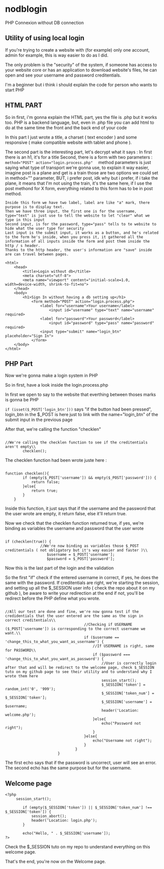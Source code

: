 # nodblogin
PHP Connexion without DB connection

## Utility of using local login
 If you're trying to create a website with (for example) only one account, admin for example, this is way easier to do as I did.
 
The only problem is the "security" of the system, if someone has access to your website core or has an application to download website's files, he can open and see your username and password creditentials.

I'm a beginner but i think i should explain the code for person who wants to start PHP

## HTML PART
So in first, i'm gonna explain the HTML part, yes the file is .php but it works too.
PHP is a backend language, but, even in .php file you can add html to do at the same time the front and the back end of your code

In this part I just wrote a title, a charset ( text encoder ) and some responsive ( make compatible website with tablet and phone ).

The second part is the interesting part, let's decrypt what it says :
  In first there is an h1, it's for a title
  Second, there is a form with two parameters :
    ```
    method="POST"
    action="login.process.php"  
    ```
    method parameters is just saying what type of transport we're gonna use, to explain it way easier, imagine post is a plane and get is a train those are two options we could set in method="" parameter, BUT, i prefer post, idk why but i prefer, if i take the plane, it means that I'm not using the train, it's the same here, if I use the post methond for X form, everything related to this form has to be in post method. 
    
    Inside this form we have two label, label are like "a" mark, there purpose is to display text.
    Then we have three input, the first one is for the username, type="text" is just use to tell the website to let "clear" what we type in this input
    Second input, is for the password, type="pass" tells to te website to hide what the user type for security
    Last input is the submit input, it works as a button, and he's related to the form he's inside, when you press it, it gathered all the information of all inputs inside the form and post them inside the http / s header.
    Thanks to the http header, the user's information are "save" inside are can travel between pages. 

```
<html>
    <head>
        <title>Login without db</title>
        <meta charset="utf-8">
        <meta name="viewport" content="initial-scale=1.0, width=device-width, shrink-to-fit=no">
    </head>
    <body>
        <h1>Sign In without having a db setting up</h1>
            <form method="POST" action="login.process.php">
                <label for="username">Your username</label>
                    <input id="username" type="text" name="username" required>
                <label for="password">Your password</label>
                    <input id="password" type="pass" name="password" required>
                <input type="submit" name="login_btn" placeholder="Sign In">
            </form>
    </body>
</html>

```


## PHP Part

Now we're gonna make a login system in PHP

So in first, have a look inside the login.process.php

In first we open <?php  code   ?> to say to the website that everthing between thoses marks is gonna be PHP

 ```if (isset($_POST['login_btn']))``` says "if the button had been pressed", login_btn in the $_POST is here just to link with the name="login_btn" of the submit input in the previous page
 
After that, we're calling the function "checklen" 
```

//We're calling the checklen function to see if the creditentials aren't empty\\
        checklen();

```

The checklen function had been wrote juste here :
```

function checklen(){
        if (empty($_POST['username']) && empty($_POST['password'])) {
            return false;
        }else{
            return true;
        }
    }

```

Inside this function, it just says that if the username and the password that the user wrote are empty, it return false, else it'll return true.

Now we check that the checklen function returned true, if yes, we're binding as variables the username and password that the user wrote
```

if (checklen(true)) {
                //We're now binding as variables those $_POST creditentials ( not obligatory but it's way easier and faster )\\
                   $username = $_POST['username'];
                   $password = $_POST['password'];

```

Now this is the last part of the login and the validation

So the first "if" check if the entered username in correct, if yes, he does the same with the password.
If creditentials are right, we're starting the session, and setting up all the $_SESSION user info ( check the repo about it on my github ), be aware to write your redirection at the end if not, you'll be redirect before the PHP define what you wrote.

```

//All our test are done and fine, we're now gonna test if the credidentials that the user entered are the same as the sign in correct creditentials\\
                                    //Checking if USERNAME ($_POST['username']) is corresponding to the correct username we want.\\
                                    if ($username == 'change_this_to_what_you_want_as_username') {
                                        //If USERNAME is right, same for PASSWORD\\
                                        if ($password === 'change_this_to_what_you_want_as_password') {
                                            //User is correctly login after that and will be redirect to the welcome page, check $_SESSION tuto on my github page to see their utility and to understand why I wrote them here
                                            session_start();
                                            $_SESSION['token'] = random_int('0', '999');
                                            $_SESSION['token_num'] = $_SESSION['token'];
                                            $_SESSION['username'] = $username;
                                            header('Location: welcome.php');
                                        }else{
                                            echo("Password not right");
                                        }
                                    }else{
                                        echo("Username not right");
                                    }
                                }
                        }

```

The first echo says that if the password is uncorrect, user will see an error.
The second echo has the same purpose but for the username.

## Welcome page 

``` 
<?php
     session_start();

        if (empty($_SESSION['token']) || $_SESSION['token_num'] !== $_SESSION['token']) {
            session_abort();
            header('Location: login.php');
        }

        echo("Hello, " . $_SESSION['username']);
?>

```

Check the $_SESSION tuto on my repo to understand everything on this welcome page.


That's the end, you're now on the Welcome page.
